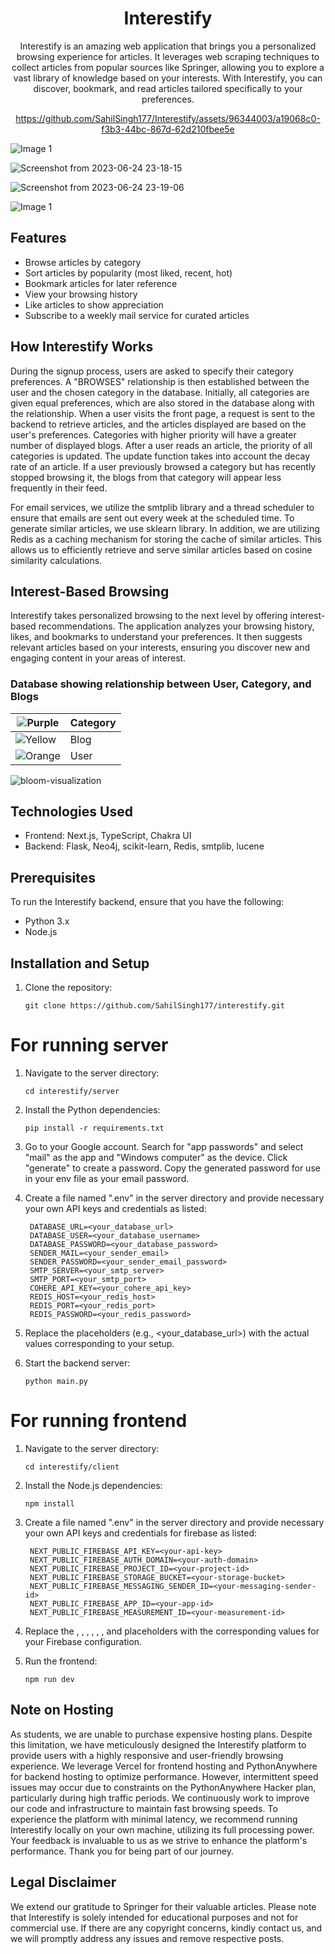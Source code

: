<h1 align="center">Interestify</h1>

<p align="center">
  Interestify is an amazing web application that brings you a personalized browsing experience for articles. It leverages web scraping techniques to collect articles from popular sources like Springer, allowing you to explore a vast library of knowledge based on your interests. With Interestify, you can discover, bookmark, and read articles tailored specifically to your preferences.
</p>

<div align="center">

https://github.com/SahilSingh177/Interestify/assets/96344003/a19068c0-f3b3-44bc-867d-62d210fbee5e

</div>
<div class="image-container">
<img src="https://github.com/SahilSingh177/Interestify/assets/96344003/1299b8e5-c6b0-4fda-ab0b-5fd0591a717c" alt="Image 1">
  
![Screenshot from 2023-06-24 23-18-15](https://github.com/SahilSingh177/Interestify/assets/96344003/6f883096-5beb-4dd3-843d-cdb5e5a17620)
  
![Screenshot from 2023-06-24 23-19-06](https://github.com/SahilSingh177/Interestify/assets/96344003/3bf5444f-285f-4dfa-b7cf-8febcbc49f0e)

<img src="https://github.com/SahilSingh177/Interestify/assets/96344003/e3cf52b8-e305-4ddd-a116-36a56486c610" alt="Image 1">

</div>

## Features

- Browse articles by category
- Sort articles by popularity (most liked, recent, hot)
- Bookmark articles for later reference
- View your browsing history
- Like articles to show appreciation
- Subscribe to a weekly mail service for curated articles

## How Interestify Works

<p>During the signup process, users are asked to specify their category preferences. A "BROWSES" relationship is then established between the user and the chosen category in the database. Initially, all categories are given equal preferences, which are also stored in the database along with the relationship. When a user visits the front page, a request is sent to the backend to retrieve articles, and the articles displayed are based on the user's preferences. Categories with higher priority will have a greater number of displayed blogs. After a user reads an article, the priority of all categories is updated. The update function takes into account the decay rate of an article. If a user previously browsed a category but has recently stopped browsing it, the blogs from that category will appear less frequently in their feed. </p>
<p>
For email services, we utilize the smtplib library and a thread scheduler to ensure that emails are sent out every week at the scheduled time. To generate similar articles, we use sklearn library.  In addition, we are utilizing Redis as a caching mechanism for storing the cache of similar articles. This allows us to efficiently retrieve and serve similar articles based on cosine similarity calculations.
</p>

## Interest-Based Browsing

Interestify takes personalized browsing to the next level by offering interest-based recommendations. The application analyzes your browsing history, likes, and bookmarks to understand your preferences. It then suggests relevant articles based on your interests, ensuring you discover new and engaging content in your areas of interest.

### Database showing relationship between User, Category, and Blogs

| <img src="https://via.placeholder.com/12x12/914286/?text=+" alt="Purple"> | Category |
| --- | --- |
| <img src="https://via.placeholder.com/12x12/ffe081/?text=+" alt="Yellow"> | Blog |
| <img src="https://via.placeholder.com/12x12/f79767/?text=+" alt="Orange"> | User |

![bloom-visualization](https://github.com/SahilSingh177/Interestify/assets/96344003/b474ff8e-09a7-4c26-a517-543a95d3b566)

## Technologies Used

- Frontend: Next.js, TypeScript, Chakra UI
- Backend: Flask, Neo4j, scikit-learn, Redis, smtplib, lucene

## Prerequisites

To run the Interestify backend, ensure that you have the following:

- Python 3.x
- Node.js

## Installation and Setup

1. Clone the repository:

   ```shell
   git clone https://github.com/SahilSingh177/interestify.git
   ```

# For running server

  1. Navigate to the server directory:
     
     ```shell
     cd interestify/server
      ```
    
  2. Install the Python dependencies:
     
     ```shell
     pip install -r requirements.txt
      ```
  3. Go to your Google account.
     Search for "app passwords" and select "mail" as the app and "Windows computer" as the device.
     Click "generate" to create a password.
     Copy the generated password for use in your env file as your email password.

  4. Create a file named ".env" in the server directory and provide necessary your own API keys and credentials as listed:
     ```
      DATABASE_URL=<your_database_url>
      DATABASE_USER=<your_database_username>
      DATABASE_PASSWORD=<your_database_password>
      SENDER_MAIL=<your_sender_email>
      SENDER_PASSWORD=<your_sender_email_password>
      SMTP_SERVER=<your_smtp_server>
      SMTP_PORT=<your_smtp_port>
      COHERE_API_KEY=<your_cohere_api_key>
      REDIS_HOST=<your_redis_host>
      REDIS_PORT=<your_redis_port>
      REDIS_PASSWORD=<your_redis_password>
     ```
  5. Replace the placeholders (e.g., <your_database_url>) with the actual values corresponding to your setup.
  6. Start the backend server:

     ```
     python main.py
     ```
     

# For running frontend

1. Navigate to the server directory:

     ```shell
     cd interestify/client
2. Install the Node.js dependencies:
     ```shell
     npm install
     ```
3. Create a file named ".env" in the server directory and provide necessary your own API keys and credentials for firebase as listed:
   ```
    NEXT_PUBLIC_FIREBASE_API_KEY=<your-api-key>
    NEXT_PUBLIC_FIREBASE_AUTH_DOMAIN=<your-auth-domain>
    NEXT_PUBLIC_FIREBASE_PROJECT_ID=<your-project-id>
    NEXT_PUBLIC_FIREBASE_STORAGE_BUCKET=<your-storage-bucket>
    NEXT_PUBLIC_FIREBASE_MESSAGING_SENDER_ID=<your-messaging-sender-id>
    NEXT_PUBLIC_FIREBASE_APP_ID=<your-app-id>
    NEXT_PUBLIC_FIREBASE_MEASUREMENT_ID=<your-measurement-id>
   ```
4. Replace the <your-api-key>, <your-auth-domain>, <your-project-id>, <your-storage-bucket>, <your-messaging-sender-id>, <your-app-id>, and <your-measurement-id> placeholders with the corresponding values for your Firebase configuration.
4. Run the frontend:

   ```shell
   npm run dev
## Note on Hosting
As students, we are unable to purchase expensive hosting plans. Despite this limitation, we have meticulously designed the Interestify platform to provide users with a highly responsive and user-friendly browsing experience. We leverage Vercel for frontend hosting and PythonAnywhere for backend hosting to optimize performance. However, intermittent speed issues may occur due to constraints on the PythonAnywhere Hacker plan, particularly during high traffic periods. We continuously work to improve our code and infrastructure to maintain fast browsing speeds. To experience the platform with minimal latency, we recommend running Interestify locally on your own machine, utilizing its full processing power. Your feedback is invaluable to us as we strive to enhance the platform's performance. Thank you for being part of our journey.

## Legal Disclaimer
We extend our gratitude to Springer for their valuable articles. Please note that Interestify is solely intended for educational purposes and not for commercial use. If there are any copyright concerns, kindly contact us, and we will promptly address any issues and remove respective posts.
